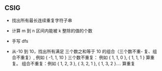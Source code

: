 ## CSIG

- 找出所有最长连续重复字符子串
- 计算 m 到 n 区间内能被 k 整除的值的个数
- 手写 dfs

- 从-10 到 10，找出所有满足 三个数之和等于 10 的组合（三个数不重- 复、组合不重复）, 例如 { -1, 1, 10 }
  三个数不重复： 例如 { 1, 1, 0 }, { 1, 1, 1 } 算重复。
  组合不重复：例如 { 1, 2, 3 }, { 3, 2, 1 }, { 1, 3, 2 }.... 算重复
